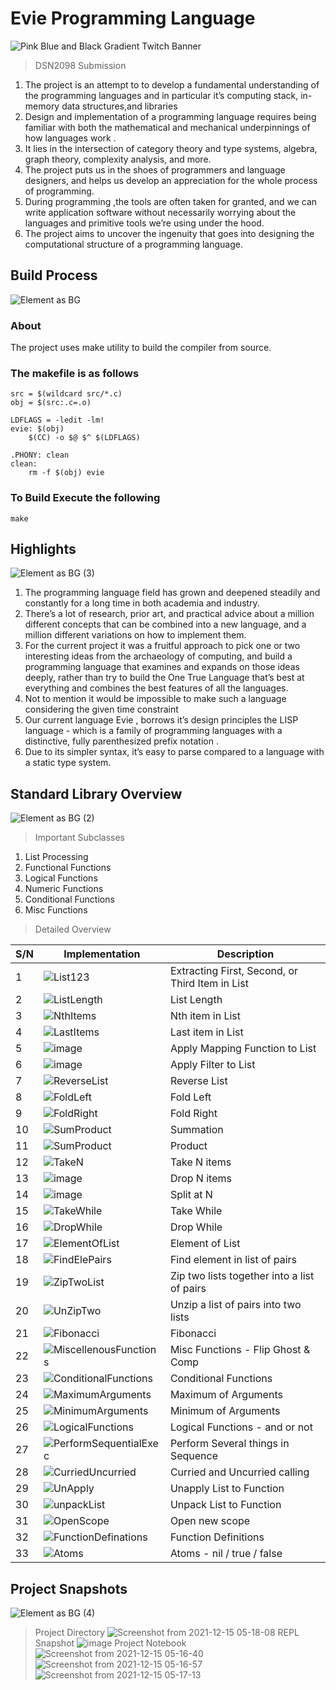 # Evie Programming Language
![Pink Blue and Black Gradient Twitch Banner](https://user-images.githubusercontent.com/91504165/146093689-11703912-c566-4404-975a-72e24b47708e.png)
> DSN2098 Submission
1. The project is an attempt to to develop a fundamental understanding of the programming languages and in particular it’s computing stack, in-memory data structures,and libraries
2. Design and implementation of a programming language requires being familiar with both the mathematical and mechanical underpinnings of how languages work . 
3. It lies in the intersection of category theory and type systems, algebra, graph theory, complexity analysis, and more. 
4. The project  puts us in the shoes of programmers and language designers, and helps us develop an appreciation for the whole process of programming.
5. During programming ,the tools are often taken for granted, and we can write application software without necessarily worrying about the languages and primitive tools we’re using under the hood. 
6. The project aims to uncover the ingenuity that goes into designing the computational structure of a programming language.
## Build Process
![Element as BG](https://user-images.githubusercontent.com/91504165/146094391-f1d7625c-7ae0-4e9d-bbda-3b57d193429a.png)
### About
The project uses make utility to build the compiler from source.

### The makefile is as follows 
```
src = $(wildcard src/*.c)
obj = $(src:.c=.o)

LDFLAGS = -ledit -lm!
evie: $(obj)
	$(CC) -o $@ $^ $(LDFLAGS)

.PHONY: clean
clean:
	rm -f $(obj) evie

```

### To Build Execute the following

```
make
```
## Highlights
![Element as BG (3)](https://user-images.githubusercontent.com/91504165/146094408-60d8879e-2947-472f-af05-fc0ab0624894.png)

1. The programming language field has grown and deepened steadily and constantly for a long time in both academia and industry. 
2. There’s a lot of research, prior art, and practical advice about a million different concepts that can be combined into a new language, and a million different variations on how to implement them.
3. For the current project it was a fruitful approach to pick one or two interesting ideas from the archaeology of computing, and build a programming language that examines and expands on those ideas deeply, rather than try to build the One True Language that’s best at everything and combines the best features of all the languages. 
4. Not to mention it would be impossible to make such a language considering the given time constraint
5. Our current language Evie , borrows it’s design principles the LISP language - which is a family of programming languages with a distinctive, fully parenthesized prefix notation . 
6. Due to its simpler syntax, it’s easy to parse compared to a language with a static type system.

## Standard Library Overview
![Element as BG (2)](https://user-images.githubusercontent.com/91504165/146094420-883a2a8d-5f55-4fb2-827b-82efc9ec8cf5.png)

>Important Subclasses
1. List Processing
2. Functional Functions
3. Logical Functions
4. Numeric Functions
5. Conditional Functions
6. Misc Functions

>Detailed Overview

| S/N |Implementation|Description|
|--|--|--|
| 1 | ![List123](https://user-images.githubusercontent.com/91504165/146090873-c6885622-1951-4d25-be8a-41af82aee51e.png)| Extracting First, Second, or Third Item in List |
| 2 | ![ListLength](https://user-images.githubusercontent.com/91504165/146090928-5dca693d-ab2a-4623-a4f0-1bdac427293b.png) | List Length |
| 3 |![NthItems](https://user-images.githubusercontent.com/91504165/146090942-d3498519-1030-4156-85b6-4446647ae474.png)  | Nth item in List |
| 4 | ![LastItems](https://user-images.githubusercontent.com/91504165/146090967-9dbb8860-144e-42c3-9506-ee68c81af6bd.png) | Last item in List |
| 5 | ![image](https://user-images.githubusercontent.com/91504165/146092226-c8f46c0d-819b-4805-a4fc-397e1a51f345.png)| Apply Mapping Function to List |
| 6 | ![image](https://user-images.githubusercontent.com/91504165/146092248-e3c6359e-3e7a-421c-9678-85cd8c715fa4.png) | Apply Filter to List |
| 7 | ![ReverseList](https://user-images.githubusercontent.com/91504165/146091629-b8b1df71-392d-4018-877a-98f96d8ee843.png) | Reverse List |
| 8 | ![FoldLeft](https://user-images.githubusercontent.com/91504165/146091069-015c1900-5c9c-4f49-ac4d-e8087d23d778.png) | Fold Left |
| 9 | ![FoldRight](https://user-images.githubusercontent.com/91504165/146091082-5d65cc00-5139-458e-adcc-be08bd64f140.png) | Fold Right |
| 10 | ![SumProduct](https://user-images.githubusercontent.com/91504165/146091098-822f88e1-7a66-42d0-a9bc-12b01473d8b6.png) | Summation |
| 11 | ![SumProduct](https://user-images.githubusercontent.com/91504165/146091112-d9d7cf2e-48db-4a11-b8af-7a93c23202bd.png) | Product |
| 12 | ![TakeN](https://user-images.githubusercontent.com/91504165/146091119-10bdb20e-1e11-46af-859f-9e189dd6bfce.png) | Take N items |
| 13 | ![image](https://user-images.githubusercontent.com/91504165/146092399-e5bc3f2f-9b10-4c9f-917f-cc8f795d4e62.png) | Drop N items |
| 14 | ![image](https://user-images.githubusercontent.com/91504165/146092431-903ae9b3-e34e-4f32-ae67-6b6f84947812.png)  | Split at N |
| 15 |![TakeWhile](https://user-images.githubusercontent.com/91504165/146091155-ef324cfe-e6ae-404f-9e3d-62f61605ed52.png)  | Take While |
| 16 | ![DropWhile](https://user-images.githubusercontent.com/91504165/146091195-2723c89b-7c23-418c-9879-b8c47e6a7cee.png) | Drop While |
| 17 | ![ElementOfList](https://user-images.githubusercontent.com/91504165/146091209-e78d555e-9ca6-44c8-923f-8a12c026a555.png) | Element of List |
| 18 | ![FindElePairs](https://user-images.githubusercontent.com/91504165/146091501-21ef525f-857c-41a0-bf99-94c078fcb8ba.png) | Find element in list of pairs |
| 19 | ![ZipTwoList](https://user-images.githubusercontent.com/91504165/146091486-b5837d83-d3d0-46b8-9e7e-22ff601cd0e4.png) | Zip two lists together into a list of pairs |
| 20 | ![UnZipTwo](https://user-images.githubusercontent.com/91504165/146091493-112bc316-b9cc-45bd-bf32-d94a8bbee8fa.png) | Unzip a list of pairs into two lists |
| 21 | ![Fibonacci](https://user-images.githubusercontent.com/91504165/146091460-95552852-c18e-4fb2-af22-1dafb8d945ef.png) | Fibonacci |
| 22 | ![MiscellenousFunctions](https://user-images.githubusercontent.com/91504165/146091470-eab748ea-95f8-4a06-961f-58ad6f08aca3.png) | Misc Functions - Flip Ghost & Comp |
| 23 | ![ConditionalFunctions](https://user-images.githubusercontent.com/91504165/146091606-e00aabba-4b21-4999-a9a8-3b6160c3be51.png) | Conditional Functions|
| 24 | ![MaximumArguments](https://user-images.githubusercontent.com/91504165/146091602-065c0032-6323-4496-bb65-ef4c1c20b5bf.png) | Maximum of Arguments |
| 25 | ![MinimumArguments](https://user-images.githubusercontent.com/91504165/146091597-05f57140-9800-4c60-9c87-8defa4de7566.png) | Minimum of Arguments |
| 26 | ![LogicalFunctions](https://user-images.githubusercontent.com/91504165/146091591-8d4b2c50-eb3a-4e40-8a7d-1a0ff9209086.png) | Logical Functions - and or not |
| 27 | ![PerformSequentialExec](https://user-images.githubusercontent.com/91504165/146091583-746a0ece-d6d4-456a-8ef6-11fc252d80c0.png) | Perform Several things in Sequence |
| 28 | ![CurriedUncurried](https://user-images.githubusercontent.com/91504165/146091581-483c0cc7-a095-4e07-8132-ed31c0c377af.png) | Curried and Uncurried calling |
| 29 | ![UnApply](https://user-images.githubusercontent.com/91504165/146091577-18ccf05d-93f0-4e9c-afdc-bea55323dfb8.png) | Unapply List to Function |
| 30 | ![unpackList](https://user-images.githubusercontent.com/91504165/146091571-aa303aa0-6b72-403e-9b3f-69896df3f894.png) | Unpack List to Function |
| 31 | ![OpenScope](https://user-images.githubusercontent.com/91504165/146091567-184b7d15-d8fc-49ff-afd3-8c7c6d3fc8f0.png) | Open new scope |
| 32 | ![FunctionDefinations](https://user-images.githubusercontent.com/91504165/146091561-0298e9e4-baef-4a2e-9037-b71a7148c7f3.png) | Function Definitions |
| 33 | ![Atoms](https://user-images.githubusercontent.com/91504165/146091553-6a9ed667-5c1a-40d8-be4b-e4822f26d90b.png) | Atoms - nil / true / false |

## Project Snapshots
![Element as BG (4)](https://user-images.githubusercontent.com/91504165/146098573-057c1e30-e13d-4ebe-8465-c21b6362ec99.png)
> Project Directory
> ![Screenshot from 2021-12-15 05-18-08](https://user-images.githubusercontent.com/91504165/146097654-da223d6e-acb2-4b45-8f35-418a655fe91b.png)
> REPL Snapshot
> ![image](https://user-images.githubusercontent.com/91504165/146098091-d1da6772-c9b5-4a03-a970-b142280933ab.png)
> Project Notebook
> ![Screenshot from 2021-12-15 05-16-40](https://user-images.githubusercontent.com/91504165/146097476-7d498eaf-9e45-430f-a274-b45134862b19.png)
> ![Screenshot from 2021-12-15 05-16-57](https://user-images.githubusercontent.com/91504165/146097536-6e7edd15-b2fd-4262-af5b-895b971d6b01.png)
> ![Screenshot from 2021-12-15 05-17-13](https://user-images.githubusercontent.com/91504165/146097633-00de2bae-b2d5-4d79-b18a-60438ae4f9ec.png)
